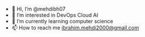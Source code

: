 - 👋 Hi, I’m @mehdibh07
- 👀 I’m interested in DevOps Cloud AI
- 🌱 I’m currently learning computer science
- 📫 How to reach me ibrahim.mehdi2000@gmail.com

<!---
mehdibh07/mehdibh07 is a ✨ special ✨ repository because its `README.md` (this file) appears on your GitHub profile.
You can click the Preview link to take a look at your changes.
--->
